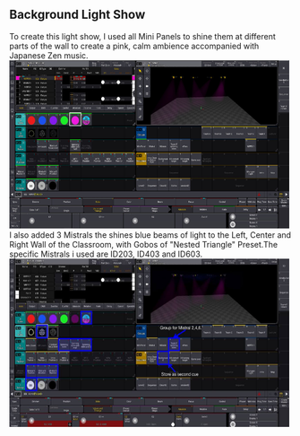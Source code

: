 ## Background Light Show 
To create this light show, I used all Mini Panels to shine them at different parts of the wall to create a pink, calm ambience accompanied with Japanese Zen music.<br>
<img src="MVP/Lighting/Capture Images for Lighting/pinkambientbackground.png" alt="Pink Ambient Background" width="500" height="300"/>
<br>
I also added 3 Mistrals the shines blue beams of light to the Left, Center and Right Wall of the Classroom, with Gobos of "Nested Triangle" Preset.The specific Mistrals i used are ID203, ID403 and ID603.  <br>
<img src="MVP/Lighting/Capture Images for Lighting/spinningstarsGOBO.png" alt="Spinning Star Gobos" width="500" height="300"/>
<br>
